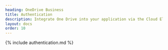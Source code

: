 ```yaml
---
heading: OneDrive Business
title: Authentication
description: Integrate One Drive into your application via the Cloud Elements APIs.
layout: docs
order: 10
---
```


{% include authentication.md %}
